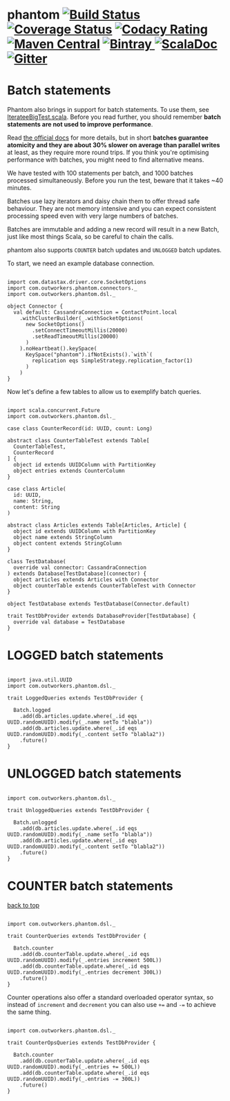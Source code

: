 phantom
[![Build Status](https://travis-ci.org/outworkers/phantom.svg?branch=develop)](https://travis-ci.org/outworkers/phantom?branch=develop) [![Coverage Status](https://coveralls.io/repos/github/outworkers/phantom/badge.svg?branch=develop)](https://coveralls.io/github/outworkers/phantom?branch=develop)  [![Codacy Rating](https://api.codacy.com/project/badge/grade/25bee222a7d142ff8151e6ceb39151b4)](https://www.codacy.com/app/flavian/phantom_2) [![Maven Central](https://maven-badges.herokuapp.com/maven-central/com.outworkers/phantom-dsl_2.11/badge.svg)](https://maven-badges.herokuapp.com/maven-central/com.outworkers/phantom-dsl_2.11) [![Bintray](https://api.bintray.com/packages/outworkers/oss-releases/phantom-dsl/images/download.svg) ](https://bintray.com/outworkers/oss-releases/phantom-dsl/_latestVersion) [![ScalaDoc](http://javadoc-badge.appspot.com/com.outworkers/phantom-dsl_2.11.svg?label=scaladoc)](http://javadoc-badge.appspot.com/com.outworkers/phantom-dsl_2.11) [![Gitter](https://badges.gitter.im/Join%20Chat.svg)](https://gitter.im/outworkers/phantom?utm_source=badge&utm_medium=badge&utm_campaign=pr-badge&utm_content=badge)
===============================================================================================================================================================================================================================================================================================================================================================================================================================================================================================================================================================================================================================================================================================================================================================================================================================================================================================================================================================================================================================================================================================================
<a id="batch-statements">Batch statements</a>
=============================================

Phantom also brings in support for batch statements. To use them, see [IterateeBigTest.scala](https://github.com/outworkers/phantom/blob/develop/phantom-dsl/src/test/scala/com/outworkers/phantom/builder/query/db/iteratee/IterateeBigReadPerformanceTest.scala). Before you read further, you should remember **batch statements are not used to improve performance**.

Read [the official docs](http://docs.datastax.com/en/cql/3.1/cql/cql_reference/batch_r.html) for more details, but in short **batches guarantee atomicity and they are about 30% slower on average than parallel writes** at least, as they require more round trips. If you think you're optimising performance with batches, you might need to find alternative means.

We have tested with 100 statements per batch, and 1000 batches processed simultaneously. Before you run the test, beware that it takes ~40 minutes.

Batches use lazy iterators and daisy chain them to offer thread safe behaviour. They are not memory intensive and you can expect consistent processing speed even with very large numbers of batches.

Batches are immutable and adding a new record will result in a new Batch, just like most things Scala, so be careful to chain the calls.

phantom also supports `COUNTER` batch updates and `UNLOGGED` batch updates.

To start, we need an example database connection.

```tut:silent

import com.datastax.driver.core.SocketOptions
import com.outworkers.phantom.connectors._
import com.outworkers.phantom.dsl._

object Connector {
  val default: CassandraConnection = ContactPoint.local
    .withClusterBuilder(_.withSocketOptions(
      new SocketOptions()
        .setConnectTimeoutMillis(20000)
        .setReadTimeoutMillis(20000)
      )
    ).noHeartbeat().keySpace(
      KeySpace("phantom").ifNotExists().`with`(
        replication eqs SimpleStrategy.replication_factor(1)
      )
    )
}
```

Now let's define a few tables to allow us to exemplify batch queries.

```tut:silent

import scala.concurrent.Future
import com.outworkers.phantom.dsl._

case class CounterRecord(id: UUID, count: Long)

abstract class CounterTableTest extends Table[
  CounterTableTest,
  CounterRecord
] {
  object id extends UUIDColumn with PartitionKey
  object entries extends CounterColumn
}

case class Article(
  id: UUID,
  name: String,
  content: String
)

abstract class Articles extends Table[Articles, Article] {
  object id extends UUIDColumn with PartitionKey
  object name extends StringColumn
  object content extends StringColumn
}

class TestDatabase(
  override val connector: CassandraConnection
) extends Database[TestDatabase](connector) {
  object articles extends Articles with Connector
  object counterTable extends CounterTableTest with Connector
}

object TestDatabase extends TestDatabase(Connector.default)

trait TestDbProvider extends DatabaseProvider[TestDatabase] {
  override val database = TestDatabase
}

```

<a id="logged-batch-statements">LOGGED batch statements</a>
===========================================================

```tut:silent

import java.util.UUID
import com.outworkers.phantom.dsl._

trait LoggedQueries extends TestDbProvider {

  Batch.logged
    .add(db.articles.update.where(_.id eqs UUID.randomUUID).modify(_.name setTo "blabla"))
    .add(db.articles.update.where(_.id eqs UUID.randomUUID).modify(_.content setTo "blabla2"))
    .future()
}

```


<a id="unlogged-batch-statements">UNLOGGED batch statements</a>
============================================================

```tut:silent

import com.outworkers.phantom.dsl._

trait UnloggedQueries extends TestDbProvider {

  Batch.unlogged
    .add(db.articles.update.where(_.id eqs UUID.randomUUID).modify(_.name setTo "blabla"))
    .add(db.articles.update.where(_.id eqs UUID.randomUUID).modify(_.content setTo "blabla2"))
    .future()
}

```


<a id="counter-batch-statements">COUNTER batch statements</a>
============================================================
<a href="#table-of-contents">back to top</a>

```tut:silent

import com.outworkers.phantom.dsl._

trait CounterQueries extends TestDbProvider {

  Batch.counter
    .add(db.counterTable.update.where(_.id eqs UUID.randomUUID).modify(_.entries increment 500L))
    .add(db.counterTable.update.where(_.id eqs UUID.randomUUID).modify(_.entries decrement 300L))
    .future()
}

```

Counter operations also offer a standard overloaded operator syntax, so instead of `increment` and `decrement`
you can also use `+=` and `-=` to achieve the same thing.

```tut:silent

import com.outworkers.phantom.dsl._

trait CounterOpsQueries extends TestDbProvider {

  Batch.counter
    .add(db.counterTable.update.where(_.id eqs UUID.randomUUID).modify(_.entries += 500L))
    .add(db.counterTable.update.where(_.id eqs UUID.randomUUID).modify(_.entries -= 300L))
    .future()
}    
```

